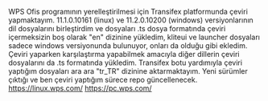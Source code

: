 WPS Ofis programının yerelleştirilmesi için Transifex platformunda çeviri yapmaktayım. 
11.1.0.10161 (linux) ve 11.2.0.10200 (windows) versiyonlarının dil dosyalarını birleştirdim ve dosyaları .ts dosya formatında çeviri içermeksizin boş olarak "en" dizinine yükledim, kliteui ve launcher dosyaları sadece windows versiyonunda bulunuyor, onları da olduğu gibi ekledim. Çeviri yaparken karşılaştırma yapabilmek amacıyla diğer dillerin çeviri dosyalarını da .ts formatında yükledim.
Transifex botu yardımıyla çeviri yaptığım dosyaları ara ara "tr_TR" dizinine aktarmaktayım.
Yeni sürümler çıktığı ve ben çeviri yaptığım sürece repo güncellenecek.
https://linux.wps.com/
https://pc.wps.com/
